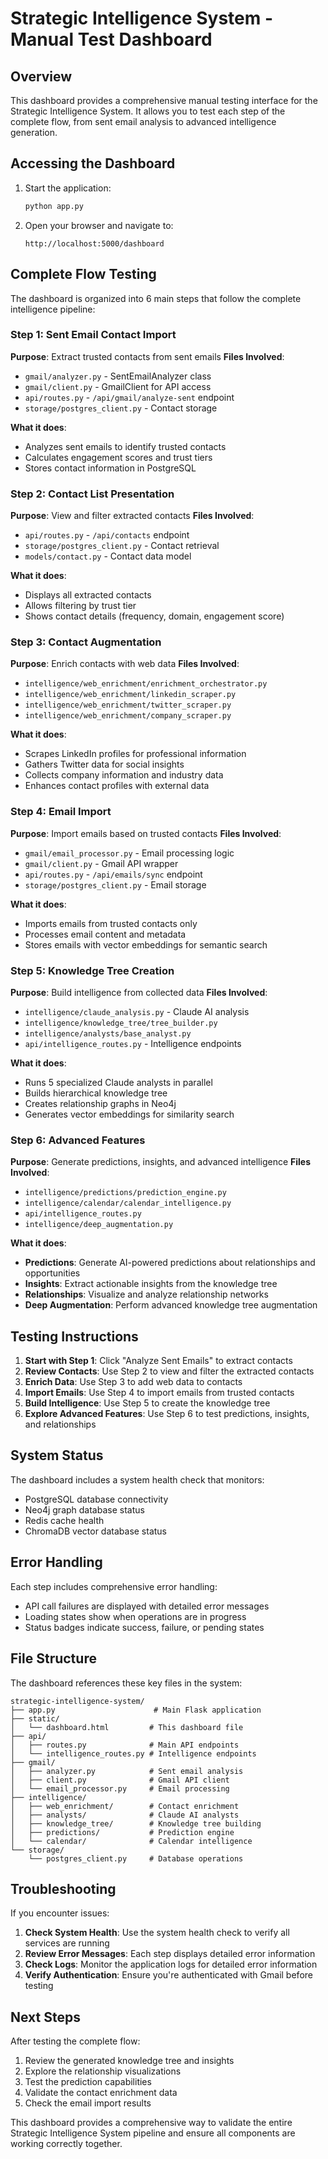 # Strategic Intelligence System - Manual Test Dashboard

## Overview

This dashboard provides a comprehensive manual testing interface for the Strategic Intelligence System. It allows you to test each step of the complete flow, from sent email analysis to advanced intelligence generation.

## Accessing the Dashboard

1. Start the application:
   ```bash
   python app.py
   ```

2. Open your browser and navigate to:
   ```
   http://localhost:5000/dashboard
   ```

## Complete Flow Testing

The dashboard is organized into 6 main steps that follow the complete intelligence pipeline:

### Step 1: Sent Email Contact Import
**Purpose**: Extract trusted contacts from sent emails
**Files Involved**:
- `gmail/analyzer.py` - SentEmailAnalyzer class
- `gmail/client.py` - GmailClient for API access
- `api/routes.py` - `/api/gmail/analyze-sent` endpoint
- `storage/postgres_client.py` - Contact storage

**What it does**:
- Analyzes sent emails to identify trusted contacts
- Calculates engagement scores and trust tiers
- Stores contact information in PostgreSQL

### Step 2: Contact List Presentation
**Purpose**: View and filter extracted contacts
**Files Involved**:
- `api/routes.py` - `/api/contacts` endpoint
- `storage/postgres_client.py` - Contact retrieval
- `models/contact.py` - Contact data model

**What it does**:
- Displays all extracted contacts
- Allows filtering by trust tier
- Shows contact details (frequency, domain, engagement score)

### Step 3: Contact Augmentation
**Purpose**: Enrich contacts with web data
**Files Involved**:
- `intelligence/web_enrichment/enrichment_orchestrator.py`
- `intelligence/web_enrichment/linkedin_scraper.py`
- `intelligence/web_enrichment/twitter_scraper.py`
- `intelligence/web_enrichment/company_scraper.py`

**What it does**:
- Scrapes LinkedIn profiles for professional information
- Gathers Twitter data for social insights
- Collects company information and industry data
- Enhances contact profiles with external data

### Step 4: Email Import
**Purpose**: Import emails based on trusted contacts
**Files Involved**:
- `gmail/email_processor.py` - Email processing logic
- `gmail/client.py` - Gmail API wrapper
- `api/routes.py` - `/api/emails/sync` endpoint
- `storage/postgres_client.py` - Email storage

**What it does**:
- Imports emails from trusted contacts only
- Processes email content and metadata
- Stores emails with vector embeddings for semantic search

### Step 5: Knowledge Tree Creation
**Purpose**: Build intelligence from collected data
**Files Involved**:
- `intelligence/claude_analysis.py` - Claude AI analysis
- `intelligence/knowledge_tree/tree_builder.py`
- `intelligence/analysts/base_analyst.py`
- `api/intelligence_routes.py` - Intelligence endpoints

**What it does**:
- Runs 5 specialized Claude analysts in parallel
- Builds hierarchical knowledge tree
- Creates relationship graphs in Neo4j
- Generates vector embeddings for similarity search

### Step 6: Advanced Features
**Purpose**: Generate predictions, insights, and advanced intelligence
**Files Involved**:
- `intelligence/predictions/prediction_engine.py`
- `intelligence/calendar/calendar_intelligence.py`
- `api/intelligence_routes.py`
- `intelligence/deep_augmentation.py`

**What it does**:
- **Predictions**: Generate AI-powered predictions about relationships and opportunities
- **Insights**: Extract actionable insights from the knowledge tree
- **Relationships**: Visualize and analyze relationship networks
- **Deep Augmentation**: Perform advanced knowledge tree augmentation

## Testing Instructions

1. **Start with Step 1**: Click "Analyze Sent Emails" to extract contacts
2. **Review Contacts**: Use Step 2 to view and filter the extracted contacts
3. **Enrich Data**: Use Step 3 to add web data to contacts
4. **Import Emails**: Use Step 4 to import emails from trusted contacts
5. **Build Intelligence**: Use Step 5 to create the knowledge tree
6. **Explore Advanced Features**: Use Step 6 to test predictions, insights, and relationships

## System Status

The dashboard includes a system health check that monitors:
- PostgreSQL database connectivity
- Neo4j graph database status
- Redis cache health
- ChromaDB vector database status

## Error Handling

Each step includes comprehensive error handling:
- API call failures are displayed with detailed error messages
- Loading states show when operations are in progress
- Status badges indicate success, failure, or pending states

## File Structure

The dashboard references these key files in the system:

```
strategic-intelligence-system/
├── app.py                      # Main Flask application
├── static/
│   └── dashboard.html         # This dashboard file
├── api/
│   ├── routes.py              # Main API endpoints
│   └── intelligence_routes.py # Intelligence endpoints
├── gmail/
│   ├── analyzer.py            # Sent email analysis
│   ├── client.py              # Gmail API client
│   └── email_processor.py     # Email processing
├── intelligence/
│   ├── web_enrichment/        # Contact enrichment
│   ├── analysts/              # Claude AI analysts
│   ├── knowledge_tree/        # Knowledge tree building
│   ├── predictions/           # Prediction engine
│   └── calendar/              # Calendar intelligence
└── storage/
    └── postgres_client.py     # Database operations
```

## Troubleshooting

If you encounter issues:

1. **Check System Health**: Use the system health check to verify all services are running
2. **Review Error Messages**: Each step displays detailed error information
3. **Check Logs**: Monitor the application logs for detailed error information
4. **Verify Authentication**: Ensure you're authenticated with Gmail before testing

## Next Steps

After testing the complete flow:

1. Review the generated knowledge tree and insights
2. Explore the relationship visualizations
3. Test the prediction capabilities
4. Validate the contact enrichment data
5. Check the email import results

This dashboard provides a comprehensive way to validate the entire Strategic Intelligence System pipeline and ensure all components are working correctly together. 